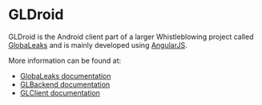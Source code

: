 # GLDroid

GLDroid is the Android client part of a larger Whistleblowing project called [GlobaLeaks](https://github.com/globaleaks/GlobaLeaks/wiki/) and is mainly developed using [AngularJS](http://angularjs.org/).

More information can be found at:
- [GlobaLeaks documentation](https://github.com/globaleaks/GlobaLeaks/wiki)
- [GLBackend documentation](https://github.com/globaleaks/GLBackend/wiki)
- [GLClient documentation](https://github.com/globaleaks/GLClient/wiki)
